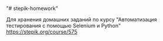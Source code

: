 "# stepik-homework" 

Для хранения домашних заданий по курсу "Автоматизация тестирования с помощью Selenium и Python"
https://stepik.org/course/575
